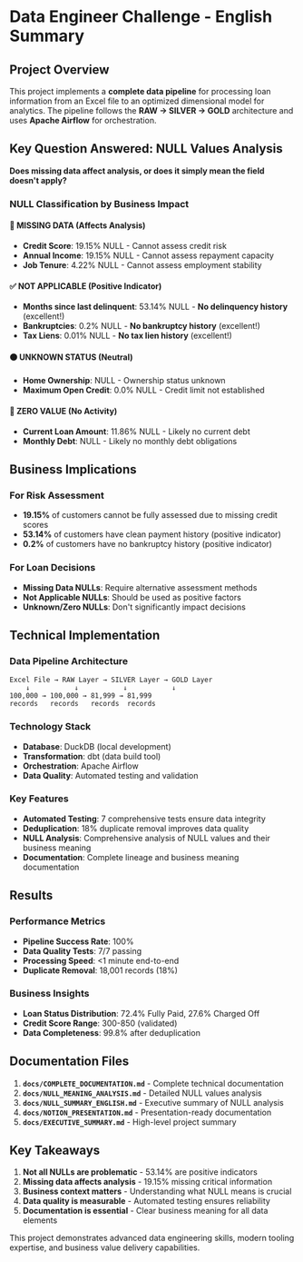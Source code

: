 # Data Engineer Challenge - English Summary

## Project Overview

This project implements a **complete data pipeline** for processing loan information from an Excel file to an optimized dimensional model for analytics. The pipeline follows the **RAW → SILVER → GOLD** architecture and uses **Apache Airflow** for orchestration.

## Key Question Answered: NULL Values Analysis

**Does missing data affect analysis, or does it simply mean the field doesn't apply?**

### NULL Classification by Business Impact

#### 🔴 MISSING DATA (Affects Analysis)
- **Credit Score**: 19.15% NULL - Cannot assess credit risk
- **Annual Income**: 19.15% NULL - Cannot assess repayment capacity
- **Job Tenure**: 4.22% NULL - Cannot assess employment stability

#### ✅ NOT APPLICABLE (Positive Indicator)
- **Months since last delinquent**: 53.14% NULL - **No delinquency history** (excellent!)
- **Bankruptcies**: 0.2% NULL - **No bankruptcy history** (excellent!)
- **Tax Liens**: 0.01% NULL - **No tax lien history** (excellent!)

#### 🟠 UNKNOWN STATUS (Neutral)
- **Home Ownership**: NULL - Ownership status unknown
- **Maximum Open Credit**: 0.0% NULL - Credit limit not established

#### 🔵 ZERO VALUE (No Activity)
- **Current Loan Amount**: 11.86% NULL - Likely no current debt
- **Monthly Debt**: NULL - Likely no monthly debt obligations

## Business Implications

### For Risk Assessment
- **19.15%** of customers cannot be fully assessed due to missing credit scores
- **53.14%** of customers have clean payment history (positive indicator)
- **0.2%** of customers have no bankruptcy history (positive indicator)

### For Loan Decisions
- **Missing Data NULLs**: Require alternative assessment methods
- **Not Applicable NULLs**: Should be used as positive factors
- **Unknown/Zero NULLs**: Don't significantly impact decisions

## Technical Implementation

### Data Pipeline Architecture
```
Excel File → RAW Layer → SILVER Layer → GOLD Layer
    ↓           ↓           ↓           ↓
100,000 → 100,000 → 81,999 → 81,999
records   records   records  records
```

### Technology Stack
- **Database**: DuckDB (local development)
- **Transformation**: dbt (data build tool)
- **Orchestration**: Apache Airflow
- **Data Quality**: Automated testing and validation

### Key Features
- **Automated Testing**: 7 comprehensive tests ensure data integrity
- **Deduplication**: 18% duplicate removal improves data quality
- **NULL Analysis**: Comprehensive analysis of NULL values and their business meaning
- **Documentation**: Complete lineage and business meaning documentation

## Results

### Performance Metrics
- **Pipeline Success Rate**: 100%
- **Data Quality Tests**: 7/7 passing
- **Processing Speed**: <1 minute end-to-end
- **Duplicate Removal**: 18,001 records (18%)

### Business Insights
- **Loan Status Distribution**: 72.4% Fully Paid, 27.6% Charged Off
- **Credit Score Range**: 300-850 (validated)
- **Data Completeness**: 99.8% after deduplication

## Documentation Files

1. **`docs/COMPLETE_DOCUMENTATION.md`** - Complete technical documentation
2. **`docs/NULL_MEANING_ANALYSIS.md`** - Detailed NULL values analysis
3. **`docs/NULL_SUMMARY_ENGLISH.md`** - Executive summary of NULL analysis
4. **`docs/NOTION_PRESENTATION.md`** - Presentation-ready documentation
5. **`docs/EXECUTIVE_SUMMARY.md`** - High-level project summary

## Key Takeaways

1. **Not all NULLs are problematic** - 53.14% are positive indicators
2. **Missing data affects analysis** - 19.15% missing critical information
3. **Business context matters** - Understanding what NULL means is crucial
4. **Data quality is measurable** - Automated testing ensures reliability
5. **Documentation is essential** - Clear business meaning for all data elements

This project demonstrates advanced data engineering skills, modern tooling expertise, and business value delivery capabilities.
